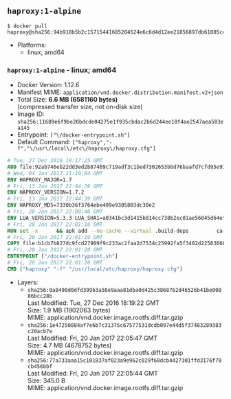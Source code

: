 ## `haproxy:1-alpine`

```console
$ docker pull haproxy@sha256:94b918b5b2c15715441685204524e6c6d4d12ee21856897db61085c472f8f3b9
```

-	Platforms:
	-	linux; amd64

### `haproxy:1-alpine` - linux; amd64

-	Docker Version: 1.12.6
-	Manifest MIME: `application/vnd.docker.distribution.manifest.v2+json`
-	Total Size: **6.6 MB (6581160 bytes)**  
	(compressed transfer size, not on-disk size)
-	Image ID: `sha256:11689e6f9be20bdcde04275e1f935cbdac2b6d244ee10f4ae2547aea583ea145`
-	Entrypoint: `["\/docker-entrypoint.sh"]`
-	Default Command: `["haproxy","-f","\/usr\/local\/etc\/haproxy\/haproxy.cfg"]`

```dockerfile
# Tue, 27 Dec 2016 18:17:25 GMT
ADD file:92ab746eb22dd3ed2b87469c719adf3c1bed7302653bbd76baafd7cfd95e911e in / 
# Wed, 04 Jan 2017 21:10:04 GMT
ENV HAPROXY_MAJOR=1.7
# Fri, 13 Jan 2017 22:44:39 GMT
ENV HAPROXY_VERSION=1.7.2
# Fri, 13 Jan 2017 22:44:39 GMT
ENV HAPROXY_MD5=7330b36f3764ebe409e9305803dc30e2
# Fri, 20 Jan 2017 22:00:48 GMT
ENV LUA_VERSION=5.3.3 LUA_SHA1=a0341bc3d1415b814cc738b2ec01ae56045d64ef
# Fri, 20 Jan 2017 22:01:18 GMT
RUN set -x 		&& apk add --no-cache --virtual .build-deps 		ca-certificates 		gcc 		libc-dev 		linux-headers 		make 		openssl 		openssl-dev 		pcre-dev 		readline-dev 		tar 		zlib-dev 		&& wget -O lua.tar.gz "https://www.lua.org/ftp/lua-$LUA_VERSION.tar.gz" 	&& echo "$LUA_SHA1 *lua.tar.gz" | sha1sum -c 	&& mkdir -p /usr/src/lua 	&& tar -xzf lua.tar.gz -C /usr/src/lua --strip-components=1 	&& rm lua.tar.gz 	&& make -C /usr/src/lua -j "$(getconf _NPROCESSORS_ONLN)" linux 	&& make -C /usr/src/lua install 		INSTALL_BIN='/usr/src/lua/trash/bin' 		INSTALL_CMOD='/usr/src/lua/trash/cmod' 		INSTALL_LMOD='/usr/src/lua/trash/lmod' 		INSTALL_MAN='/usr/src/lua/trash/man' 		INSTALL_INC='/usr/local/lua-install/inc' 		INSTALL_LIB='/usr/local/lua-install/lib' 	&& rm -rf /usr/src/lua 		&& wget -O haproxy.tar.gz "http://www.haproxy.org/download/${HAPROXY_MAJOR}/src/haproxy-${HAPROXY_VERSION}.tar.gz" 	&& echo "$HAPROXY_MD5 *haproxy.tar.gz" | md5sum -c 	&& mkdir -p /usr/src/haproxy 	&& tar -xzf haproxy.tar.gz -C /usr/src/haproxy --strip-components=1 	&& rm haproxy.tar.gz 		&& makeOpts=' 		TARGET=linux2628 		USE_LUA=1 LUA_INC=/usr/local/lua-install/inc LUA_LIB=/usr/local/lua-install/lib 		USE_OPENSSL=1 		USE_PCRE=1 PCREDIR= 		USE_ZLIB=1 	' 	&& make -C /usr/src/haproxy -j "$(getconf _NPROCESSORS_ONLN)" all $makeOpts 	&& make -C /usr/src/haproxy install-bin $makeOpts 		&& rm -rf /usr/local/lua-install 		&& mkdir -p /usr/local/etc/haproxy 	&& cp -R /usr/src/haproxy/examples/errorfiles /usr/local/etc/haproxy/errors 	&& rm -rf /usr/src/haproxy 		&& runDeps="$( 		scanelf --needed --nobanner --recursive /usr/local 			| awk '{ gsub(/,/, "\nso:", $2); print "so:" $2 }' 			| sort -u 			| xargs -r apk info --installed 			| sort -u 	)" 	&& apk add --virtual .haproxy-rundeps $runDeps 	&& apk del .build-deps
# Fri, 20 Jan 2017 22:01:19 GMT
COPY file:b1cb7b827dc9fcd27909f9c233ac2faa2d7534c25992fa5f3402d22503666d6d in / 
# Fri, 20 Jan 2017 22:01:20 GMT
ENTRYPOINT ["/docker-entrypoint.sh"]
# Fri, 20 Jan 2017 22:01:20 GMT
CMD ["haproxy" "-f" "/usr/local/etc/haproxy/haproxy.cfg"]
```

-	Layers:
	-	`sha256:0a8490d0dfd399b3a50e9aaa81dba0d425c3868762d46526b41be00886bcc28b`  
		Last Modified: Tue, 27 Dec 2016 18:19:22 GMT  
		Size: 1.9 MB (1902063 bytes)  
		MIME: application/vnd.docker.image.rootfs.diff.tar.gzip
	-	`sha256:1e47250884af7e6b7c31375c67577531dcdb097e44d5f37483289383c20acb7e`  
		Last Modified: Fri, 20 Jan 2017 22:05:47 GMT  
		Size: 4.7 MB (4678752 bytes)  
		MIME: application/vnd.docker.image.rootfs.diff.tar.gzip
	-	`sha256:77a733aaa15c101837af023a9e962c029f68dcb4427301ffd3176f70cb456bbf`  
		Last Modified: Fri, 20 Jan 2017 22:05:44 GMT  
		Size: 345.0 B  
		MIME: application/vnd.docker.image.rootfs.diff.tar.gzip
